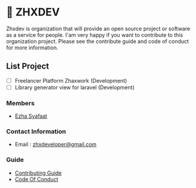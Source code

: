 # 📍 ZHXDEV

Zhxdev is organization that will provide an open source project or software as a service for people. I'am very happy if you want to contribute to this organization project. Please see the contribute guide and code of conduct for more information.

## List Project
- [ ] Freelancer Platform Zhaxwork (Development)
- [ ] Library generator view for laravel (Development)

### Members
- [Ezha Syafaat](https://github.com/ezhasyafaat)

### Contact Information
- Email : zhxdeveloper@gmail.com

### Guide
- [Contributing Guide](https://github.com/zhxdev/.github/blob/main/profile/CONTRIBUTING.md)
- [Code Of Conduct](https://github.com/zhxdev/.github/blob/main/profile/CODE_OF_CONDUCT.md)